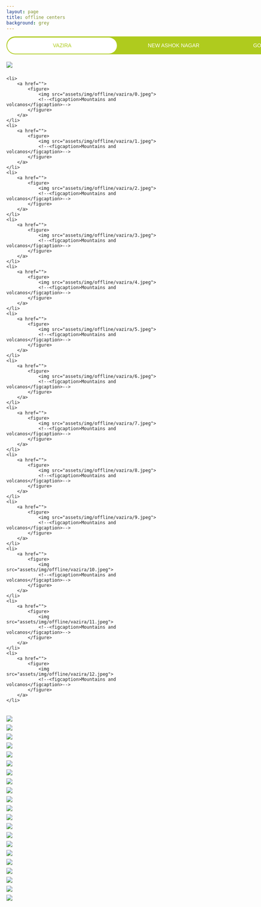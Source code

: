 ```yaml
---
layout: page
title: offline centers
background: grey
---
```


<div class="container">
  <div class="switches-container">
    <input type="radio" id="switchOne" name="switchPlan" value="VAZIRA" checked="checked" />
    <input type="radio" id="switchTwo" name="switchPlan" value="NEW ASHOK NAGAR" />
    <input type="radio" id="switchThird" name="switchPlan" value="GORAI 2017-MARCH 2020" />
    <label for="switchOne">VAZIRA</label>
    <label for="switchTwo">NEW ASHOK NAGAR</label>
    <label for="switchThird">GORAI 2017-MARCH 2020</label>
    <div class="switch-wrapper">
      <div class="switch">
        <div>VAZIRA</div>
        <div>NEW ASHOK NAGAR</div>
        <div>GORAI 2017-MARCH 2020</div>
      </div>
    </div>
  </div>
</div>


<div id=vazira style="padding-top:20px;">

<!-- Vazira branch -->
<ul style="list-style:none; margin: 0; padding: 0; display: grid; gap: 0.5rem; grid-template-columns: repeat(auto-fit, minmax(20rem, 1fr)); max-width: 100%; width: 70rem;">
	<li>
		<a href="">
			<figure>
				<img src="assets/img/offline/vazira/stu.jpg">
				<!--<figcaption>Mountains and volcanos</figcaption>-->
			</figure>
		</a>
	</li>
	
	<li>
		<a href="">
			<figure>
				<img src="assets/img/offline/vazira/0.jpeg">
				<!--<figcaption>Mountains and volcanos</figcaption>-->
			</figure>
		</a>
	</li>
	<li>
		<a href="">
			<figure>
				<img src="assets/img/offline/vazira/1.jpeg">
				<!--<figcaption>Mountains and volcanos</figcaption>-->
			</figure>
		</a>
	</li>
	<li>
		<a href="">
			<figure>
				<img src="assets/img/offline/vazira/2.jpeg">
				<!--<figcaption>Mountains and volcanos</figcaption>-->
			</figure>
		</a>
	</li>
	<li>
		<a href="">
			<figure>
				<img src="assets/img/offline/vazira/3.jpeg">
				<!--<figcaption>Mountains and volcanos</figcaption>-->
			</figure>
		</a>
	</li>
	<li>
		<a href="">
			<figure>
				<img src="assets/img/offline/vazira/4.jpeg">
				<!--<figcaption>Mountains and volcanos</figcaption>-->
			</figure>
		</a>
	</li>
	<li>
		<a href="">
			<figure>
				<img src="assets/img/offline/vazira/5.jpeg">
				<!--<figcaption>Mountains and volcanos</figcaption>-->
			</figure>
		</a>
	</li>
	<li>
		<a href="">
			<figure>
				<img src="assets/img/offline/vazira/6.jpeg">
				<!--<figcaption>Mountains and volcanos</figcaption>-->
			</figure>
		</a>
	</li>
	<li>
		<a href="">
			<figure>
				<img src="assets/img/offline/vazira/7.jpeg">
				<!--<figcaption>Mountains and volcanos</figcaption>-->
			</figure>
		</a>
	</li>
	<li>
		<a href="">
			<figure>
				<img src="assets/img/offline/vazira/8.jpeg">
				<!--<figcaption>Mountains and volcanos</figcaption>-->
			</figure>
		</a>
	</li>
	<li>
		<a href="">
			<figure>
				<img src="assets/img/offline/vazira/9.jpeg">
				<!--<figcaption>Mountains and volcanos</figcaption>-->
			</figure>
		</a>
	</li>
	<li>
		<a href="">
			<figure>
				<img src="assets/img/offline/vazira/10.jpeg">
				<!--<figcaption>Mountains and volcanos</figcaption>-->
			</figure>
		</a>
	</li>
	<li>
		<a href="">
			<figure>
				<img src="assets/img/offline/vazira/11.jpeg">
				<!--<figcaption>Mountains and volcanos</figcaption>-->
			</figure>
		</a>
	</li>
	<li>
		<a href="">
			<figure>
				<img src="assets/img/offline/vazira/12.jpeg">
				<!--<figcaption>Mountains and volcanos</figcaption>-->
			</figure>
		</a>
	</li>
</ul>
</div>
<!-- Vazira branch ends -->


<!-- new ashok nagar -->

<!-- new ashok nagar ends -->


<!-- Gorai branch -->
<div id=gorai style="padding-top:20px;">

<!-- Vazira branch -->
<ul style="list-style:none; margin: 0; padding: 0; display: grid; gap: 0.5rem; grid-template-columns: repeat(auto-fit, minmax(20rem, 1fr)); max-width: 100%; width: 70rem;">
	<li>
		<a href="">
			<figure>
				<img src="assets/img/offline/gorai/0.jpeg">
				<!--<figcaption>Mountains and volcanos</figcaption>-->
			</figure>
		</a>
	</li>
	<li>
		<a href="">
			<figure>
				<img src="assets/img/offline/gorai/1.jpeg">
				<!--<figcaption>Mountains and volcanos</figcaption>-->
			</figure>
		</a>
	</li>
	<li>
		<a href="">
			<figure>
				<img src="assets/img/offline/gorai/2.jpeg">
				<!--<figcaption>Mountains and volcanos</figcaption>-->
			</figure>
		</a>
	</li>
	<li>
		<a href="">
			<figure>
				<img src="assets/img/offline/gorai/3.jpeg">
				<!--<figcaption>Mountains and volcanos</figcaption>-->
			</figure>
		</a>
	</li>
	<li>
		<a href="">
			<figure>
				<img src="assets/img/offline/gorai/4.jpeg">
				<!--<figcaption>Mountains and volcanos</figcaption>-->
			</figure>
		</a>
	</li>
	<li>
		<a href="">
			<figure>
				<img src="assets/img/offline/gorai/5.jpeg">
				<!--<figcaption>Mountains and volcanos</figcaption>-->
			</figure>
		</a>
	</li>
	<li>
		<a href="">
			<figure>
				<img src="assets/img/offline/gorai/6.jpeg">
				<!--<figcaption>Mountains and volcanos</figcaption>-->
			</figure>
		</a>
	</li>
	<li>
		<a href="">
			<figure>
				<img src="assets/img/offline/gorai/7.jpeg">
				<!--<figcaption>Mountains and volcanos</figcaption>-->
			</figure>
		</a>
	</li>
	<li>
		<a href="">
			<figure>
				<img src="assets/img/offline/gorai/8.jpeg">
				<!--<figcaption>Mountains and volcanos</figcaption>-->
			</figure>
		</a>
	</li>
	<li>
		<a href="">
			<figure>
				<img src="assets/img/offline/gorai/9.jpeg">
				<!--<figcaption>Mountains and volcanos</figcaption>-->
			</figure>
		</a>
	</li>
	<li>
		<a href="">
			<figure>
				<img src="assets/img/offline/gorai/10.jpeg">
				<!--<figcaption>Mountains and volcanos</figcaption>-->
			</figure>
		</a>
	</li>
	<li>
		<a href="">
			<figure>
				<img src="assets/img/offline/gorai/11.jpeg">
				<!--<figcaption>Mountains and volcanos</figcaption>-->
			</figure>
		</a>
	</li>
	<li>
		<a href="">
			<figure>
				<img src="assets/img/offline/gorai/12.jpeg">
				<!--<figcaption>Mountains and volcanos</figcaption>-->
			</figure>
		</a>
	</li>
    <li>
		<a href="">
			<figure>
				<img src="assets/img/offline/gorai/13.jpeg">
				<!--<figcaption>Mountains and volcanos</figcaption>-->
			</figure>
		</a>
	</li><li>
		<a href="">
			<figure>
				<img src="assets/img/offline/gorai/14.jpeg">
				<!--<figcaption>Mountains and volcanos</figcaption>-->
			</figure>
		</a>
	</li><li>
		<a href="">
			<figure>
				<img src="assets/img/offline/gorai/15.jpeg">
				<!--<figcaption>Mountains and volcanos</figcaption>-->
			</figure>
		</a>
	</li><li>
		<a href="">
			<figure>
				<img src="assets/img/offline/gorai/16.jpeg">
				<!--<figcaption>Mountains and volcanos</figcaption>-->
			</figure>
		</a>
	</li><li>
		<a href="">
			<figure>
				<img src="assets/img/offline/gorai/17.jpeg">
				<!--<figcaption>Mountains and volcanos</figcaption>-->
			</figure>
		</a>
	</li><li>
		<a href="">
			<figure>
				<img src="assets/img/offline/gorai/18.jpeg">
				<!--<figcaption>Mountains and volcanos</figcaption>-->
			</figure>
		</a>
	</li><li>
		<a href="">
			<figure>
				<img src="assets/img/offline/gorai/19.jpeg">
				<!--<figcaption>Mountains and volcanos</figcaption>-->
			</figure>
		</a>
	</li><li>
		<a href="">
			<figure>
				<img src="assets/img/offline/gorai/20.jpeg">
				<!--<figcaption>Mountains and volcanos</figcaption>-->
			</figure>
		</a>
	</li>
</ul>
</div>
<!-- Gorai branch ends -->
<style>
    * {
    box-sizing: border-box;
}
:root {
    --switches-bg-color: #AFCB1E;
    --switches-label-color: white ;
    --switch-bg-color: white;
    --switch-text-color: #AFCB1E ;
}
body {
    font-family: 'Lucida Sans', 'Lucida Sans Regular', 'Lucida Grande', 'Lucida Sans Unicode', Geneva, Verdana, sans-serif;
}
/* container for all of the switch elements 
    - adjust "width" to fit the content accordingly 
*/
.switches-container {
    width: 56rem;
    position: relative;
    display: flex;
    padding: 0;
    position: relative;
    background: var(--switches-bg-color);
    line-height: 3rem;
    border-radius: 3rem;
    margin-left: auto;
    margin-right: auto;
}
/* input (radio) for toggling. hidden - use labels for clicking on */
.switches-container input {
    visibility: hidden;
    position: absolute;
    top: 0;
}
/* labels for the input (radio) boxes - something to click on */
.switches-container label {
    width: 33.33%;
    padding: 0;
    margin: 0;
    text-align: center;
    cursor: pointer;
    color: var(--switches-label-color);
}
/* switch highlighters wrapper (sliding left / right) 
    - need wrapper to enable the even margins around the highlight box
*/
.switch-wrapper {
    position: absolute;
    top: 0;
    bottom: 0;
    width: 33.33%;
    padding: 0.15rem;
    z-index: 3;
    transition: transform .5s cubic-bezier(.77, 0, .175, 1);
    /* transition: transform 1s; */
}
/* switch box highlighter */
.switch {
    border-radius: 3rem;
    background: var(--switch-bg-color);
    height: 100%;
}
/* switch box labels
    - default setup
    - toggle afterwards based on radio:checked status 
*/
.switch div {
    width: 100%;
    text-align: center;
    opacity: 0;
    display: block;
    color: var(--switch-text-color) ;
    transition: opacity .2s cubic-bezier(.77, 0, .175, 1) .125s;
    will-change: opacity;
    position: absolute;
    top: 0;
    left: 0;
}
/* slide the switch box from right to left */
.switches-container input:nth-of-type(1):checked~.switch-wrapper {
    transform: translateX(0%);
}
/* slide the switch box from left to right */
.switches-container input:nth-of-type(2):checked~.switch-wrapper {
    transform: translateX(100%);
}
/* toggle the switch box labels - first checkbox:checked - show first switch div */
.switches-container input:nth-of-type(1):checked~.switch-wrapper .switch div:nth-of-type(1) {
    opacity: 1;
}
/* toggle the switch box labels - second checkbox:checked - show second switch div */
.switches-container input:nth-of-type(2):checked~.switch-wrapper .switch div:nth-of-type(2) {
    opacity: 1;
}
    #switchThird {
      /* Adjust styles as needed */
      background-color: #3498db;
      color: white;
    }

    #switchThird:checked~.switch-wrapper {
      transform: translateX(200%);
    }

    #switchThird:checked~.switch-wrapper .switch div:nth-of-type(3) {
      opacity: 1;
    }

img {
	width: 100%;
	display: block;
	aspect-ratio: 1 / 1;
	object-fit: cover;
	transition: transform 1000ms;
}
figure {
	margin: 0;
	position: relative;
	overflow: hidden;
}
figure::after {
	content: '';
	position: absolute;
	top: 50%;
	left: 50%;
	width: 200%;
	height: 200%;
	background: rgba(0, 0, 0, 0.5);
	transform-origin: center;
	opacity: 0;
	transform: scale(2);
	transition: opacity 300ms;
}
figcaption {
	position: absolute;
	top: 0;
	left: 0;
	width: 100%;
	height: 100%;
	display: flex;
	justify-content: center;
	place-items: center;
	text-align: center;
	padding: 1rem;
	color: white;
	font-size: 1.2rem;
	z-index: 1;
	opacity: 0;
	transition: opacity 600ms, transform 600ms;
}
a:is(:hover, :focus) figure::after {
	opacity: 1;
}
a:is(:hover, :focus) figcaption {
	opacity: 1;
	transition: opacity 600ms;
}
.box {
	border-radius: 150px;
	background:#fff;
	position:relative;
	overflow: hidden;
	text-align:center;
}
.box:before {
    position: absolute;
    content: '';
    left: 0px;
    top: 0px;
    width: 0px;
    height: 100%;
    border-radius: 150px;
    box-shadow: inset 0 0 25px rgba(0,0,0,0.30);
    transition: all 0.3s ease;
    background-image: linear-gradient(to right, #3c70a4 0%, #64b2cd 100%);
}
.box:hover:before {
    width: 100%;
}
.box:hover .image-wrapper {
	padding:0;
}
.box:hover .box-desc {
	color:#fff;
}
.box:hover .social li a {
	background:#fff;
	background-image: none;
	color:#000;
}
.box:hover .social li a:hover {
	background:#1d1d1d;
	color:#fff;
}
.image-wrapper {
    position: relative;
	max-width: 210px;
    max-height: 210px;
	margin:0 auto;
    overflow: hidden;
    border-radius: 50%;
    padding: 15px;
    transition: all 0.5s ease;
    box-shadow: inset 0px 0px 20px rgba(0,0,0,0.20);
}
.image-wrapper img {
    border-radius: 50%;
    transition: all 500ms ease;
}
.box-desc {
	position:relative;
}
ul.social {
	padding:0;
}
ul.social li {
	display:inline-block;
	list-style-type:none;
}
ul.social li a {
	position:relative;
	width: 36px;
    height: 36px;
	background-image: linear-gradient(to right, #3c70a4 0%, #64b2cd 100%);
	display:inline-block;
	line-height:36px;
	border-radius:50%;
	color:#fff;
	transition: all .5s ease;
}
@media (prefers-reduced-motion: no-preference) {
	figcaption {
		transform: translate3d(0, 2rem, 0);
	}
	figure::after {
		border-radius: 50%;
		opacity: 1;
		transform: scale(0);
		transition: transform 900ms;
	}
	a:is(:hover, :focus) figure::after {
		transform: scale(2.5);
	}
	a:is(:hover, :focus) figcaption {
		opacity: 1;
		transform: translate3d(0, 0, 0);
		transition: opacity 600ms 400ms, transform 600ms 400ms;
	}
	a:is(:hover, :focus) img {
		transform: scale(1.2);
	}
}

  </style>

<script src="https://code.jquery.com/jquery-3.5.1.min.js"></script>

<script>
    $('#switchOne').click(function() {
        $('#vazira').fadeIn();
        $('#gorai').fadeOut();
        $('#ashok').fadeOut();
    });

    $('#switchThird').click(function() {
        $('#gorai').fadeIn();
        $('#vazira').fadeOut();
        $('#ashok').fadeOut();
    });

    $('#switchTwo').click(function() {
        $('#ashok').fadeIn();
        $('#vazira').fadeOut();
        $('#gorai').fadeOut();
    });


</script>

